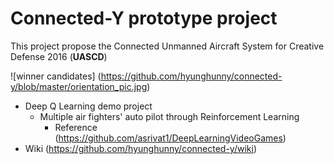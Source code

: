 # Connected-Y prototype project
This project propose the Connected Unmanned Aircraft System for Creative Defense 2016  (__UASCD__)

![winner candidates] (https://github.com/hyunghunny/connected-y/blob/master/orientation_pic.jpg)
* Deep Q Learning demo project
  * Multiple air fighters' auto pilot through Reinforcement Learning
    * Reference (https://github.com/asrivat1/DeepLearningVideoGames)
* Wiki (https://github.com/hyunghunny/connected-y/wiki)
